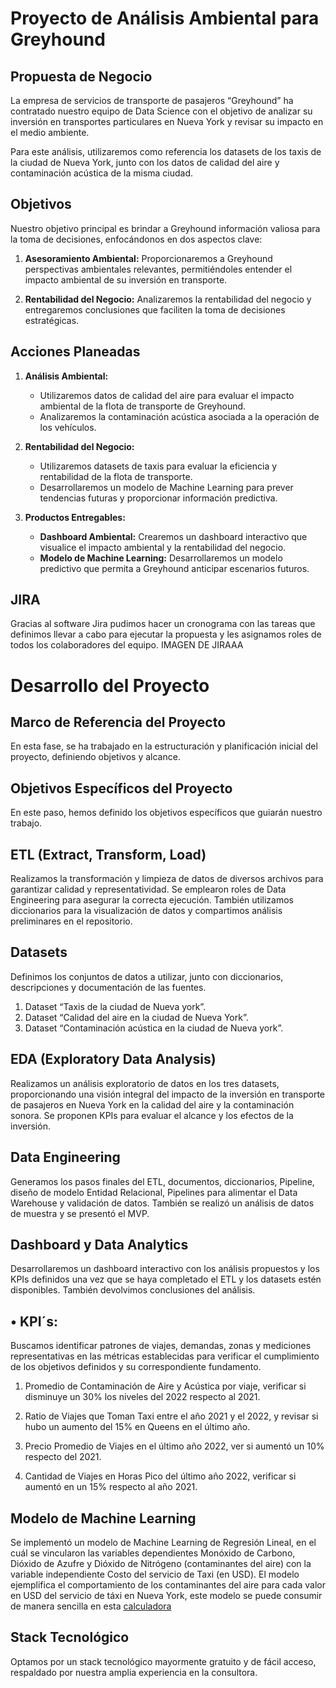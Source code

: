 # Proyecto de Análisis Ambiental para Greyhound

## Propuesta de Negocio

La empresa de servicios de transporte de pasajeros “Greyhound” ha contratado nuestro equipo de Data Science con el objetivo de analizar su inversión en transportes particulares en Nueva York y revisar su impacto en el medio ambiente.

Para este análisis, utilizaremos como referencia los datasets de los taxis de la ciudad de Nueva York, junto con los datos de calidad del aire y contaminación acústica de la misma ciudad.

## Objetivos

Nuestro objetivo principal es brindar a Greyhound información valiosa para la toma de decisiones, enfocándonos en dos aspectos clave:

1. **Asesoramiento Ambiental:** Proporcionaremos a Greyhound perspectivas ambientales relevantes, permitiéndoles entender el impacto ambiental de su inversión en transporte.

2. **Rentabilidad del Negocio:** Analizaremos la rentabilidad del negocio y entregaremos conclusiones que faciliten la toma de decisiones estratégicas.

## Acciones Planeadas

1. **Análisis Ambiental:**
   - Utilizaremos datos de calidad del aire para evaluar el impacto ambiental de la flota de transporte de Greyhound.
   - Analizaremos la contaminación acústica asociada a la operación de los vehículos.

2. **Rentabilidad del Negocio:**
   - Utilizaremos datasets de taxis para evaluar la eficiencia y rentabilidad de la flota de transporte.
   - Desarrollaremos un modelo de Machine Learning para prever tendencias futuras y proporcionar información predictiva.

3. **Productos Entregables:**
   - **Dashboard Ambiental:** Crearemos un dashboard interactivo que visualice el impacto ambiental y la rentabilidad del negocio.
   - **Modelo de Machine Learning:** Desarrollaremos un modelo predictivo que permita a Greyhound anticipar escenarios futuros.

## JIRA
Gracias al software Jira pudimos hacer un cronograma con las tareas que definimos llevar a cabo para ejecutar la propuesta y les asignamos roles de todos los colaboradores del equipo.
IMAGEN DE JIRAAA

# Desarrollo del Proyecto

## Marco de Referencia del Proyecto
En esta fase, se ha trabajado en la estructuración y planificación inicial del proyecto, definiendo objetivos y alcance.

## Objetivos Específicos del Proyecto
En este paso, hemos definido los objetivos específicos que guiarán nuestro trabajo.

## ETL (Extract, Transform, Load)
Realizamos la transformación y limpieza de datos de diversos archivos para garantizar calidad y representatividad. Se emplearon roles de Data Engineering para asegurar la correcta ejecución. También utilizamos diccionarios para la visualización de datos y compartimos análisis preliminares en el repositorio.

## Datasets
Definimos los conjuntos de datos a utilizar, junto con diccionarios, descripciones y documentación de las fuentes.
1) Dataset “Taxis de la ciudad de Nueva york”.
2) Dataset “Calidad del aire en la ciudad de Nueva York”.
3) Dataset “Contaminación acústica en la ciudad de Nueva york”.

## EDA (Exploratory Data Analysis)
Realizamos un análisis exploratorio de datos en los tres datasets, proporcionando una visión integral del impacto de la inversión en transporte de pasajeros en Nueva York en la calidad del aire y la contaminación sonora. Se proponen KPIs para evaluar el alcance y los efectos de la inversión.

## Data Engineering
Generamos los pasos finales del ETL, documentos, diccionarios, Pipeline, diseño de modelo Entidad Relacional, Pipelines para alimentar el Data Warehouse y validación de datos. También se realizó un análisis de datos de muestra y se presentó el MVP.

## Dashboard y Data Analytics
Desarrollaremos un dashboard interactivo con los análisis propuestos y los KPIs definidos una vez que se haya completado el ETL y los datasets estén disponibles. También devolvimos conclusiones del análisis.

## •	KPI´s:  
Buscamos identificar patrones de viajes, demandas, zonas y mediciones representativas en las métricas establecidas para verificar el cumplimiento de los objetivos definidos y su correspondiente fundamento.

1. Promedio de Contaminación de Aire y Acústica por viaje, verificar si disminuye un 30% los niveles del 2022 respecto al 2021.

2. Ratio de Viajes que Toman Taxi entre el año 2021 y el 2022, y revisar si hubo un aumento del 15% en Queens en el último año.

3. Precio Promedio de Viajes en el último año 2022, ver si aumentó un 10% respecto del 2021.

4. Cantidad de Viajes en Horas Pico del último año 2022, verificar si aumentó en un 15% respecto al año 2021.

## Modelo de Machine Learning
Se implementó un modelo de Machine Learning de Regresión Lineal, en el cuál se vincularon las variables dependientes Monóxido de Carbono, Dióxido de Azufre y Dióxido de Nitrógeno (contaminantes del aire) con la variable independiente Costo del servicio de Taxi (en USD).
El modelo ejemplifica el comportamiento de los contaminantes del aire para cada valor en USD del servicio de táxi en Nueva York, este modelo se puede consumir de manera sencilla en esta [calculadora](https://proyectogrupalhenry-mmljsfcrkxpkshzh7rwvsx.streamlit.app/)

## Stack Tecnológico
Optamos por un stack tecnológico mayormente gratuito y de fácil acceso, respaldado por nuestra amplia experiencia en la consultora.


